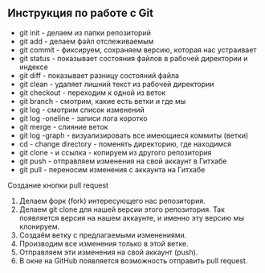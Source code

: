 ## Инструкция по работе с Git ##
* git init - делаем из папки репозиторий
* git add - делаем файл отслеживаемым
* git commit - фиксируем, сохраняем версию, которая нас устраивает
* git status - показывает состояния файлов в рабочей директории и индексе
* git diff - показывает разницу состояний файла
* git clean - удаляет лишний текст из рабочей директории
* git checkout - переходим к одной из веток
* git branch - смотрим, какие есть ветки и где мы
* git log - смотрим список изменений
* git log -oneline - записи лога коротко
* git merge - слияние веток
* git log -graph - визуализировать все имеющиеся коммиты (ветки)
* cd - change directory - поменять директорию, где находимся
* git clone - и ссылка - копируем из другого репозитория
* git push - отправляем изменения на свой аккаунт в Гитхабе
* git pull - переносим изменения с аккаунта на Гитхабе

Создание кнопки pull request 

1. Делаем форк (fork) интересующего нас репозитория. 
2. Делаем git clone для нашей версии этого репозитория. Так появляется версия на нашем аккаунте, и именно эту версию мы клонируем. 
3. Создаём ветку с предлагаемыми изменениями. 
4. Производим все изменения только в этой ветке. 
5. Отправляем эти изменения на свой аккаунт (push). 
6. В окне на GitHub появляется возможность отправить pull request.